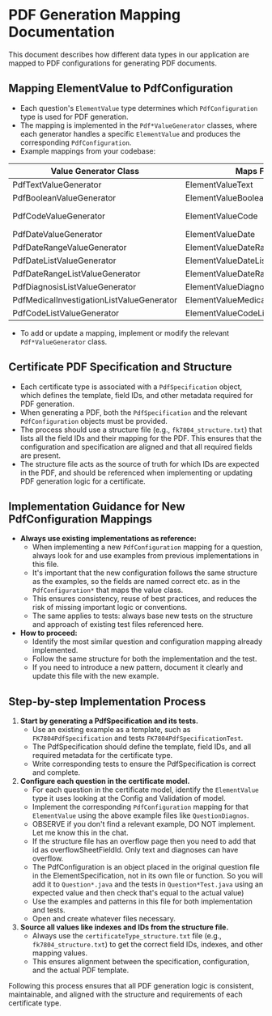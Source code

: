 # PDF Generation Mapping Documentation

This document describes how different data types in our application are mapped to PDF configurations
for generating PDF documents.

## Mapping ElementValue to PdfConfiguration

- Each question's `ElementValue` type determines which `PdfConfiguration` type is used for PDF
  generation.
- The mapping is implemented in the `Pdf*ValueGenerator` classes, where each generator handles a
  specific `ElementValue` and produces the corresponding `PdfConfiguration`.
- Example mappings from your codebase:

| Value Generator Class                     | Maps From                            | Maps To                                          | Example Usage (Question)                               | Example Test File                               |
|-------------------------------------------|--------------------------------------|--------------------------------------------------|--------------------------------------------------------|-------------------------------------------------|
| PdfTextValueGenerator                     | ElementValueText                     | PdfConfigurationText                             | QuestionHalsotillstandPsykiska                         | QuestionHalsotillstandPsykiskaTest              |
| PdfBooleanValueGenerator                  | ElementValueBoolean                  | PdfConfigurationBoolean                          | QuestionSmittbararpenning                              | QuestionSmittbararpenningTest                   |
| PdfCodeValueGenerator                     | ElementValueCode                     | PdfConfigurationCode / PdfConfigurationRadioCode | QuestionSysselsattning (code), QuestionPrognos (radio) | QuestionSysselsattningTest, QuestionPrognosTest |
| PdfDateValueGenerator                     | ElementValueDate                     | PdfConfigurationDate                             | QuestionNarAktivaBehandlingenAvslutades                | QuestionNarAktivaBehandlingenAvslutadesTest     |
| PdfDateRangeValueGenerator                | ElementValueDateRange                | PdfConfigurationDateRange                        | QuestionPeriod                                         | QuestionPeriodTest                              |
| PdfDateListValueGenerator                 | ElementValueDateList                 | PdfConfigurationDateList                         | QuestionUtlatandeBaseratPa                             | QuestionUtlatandeBaseratPaTest                  |
| PdfDateRangeListValueGenerator            | ElementValueDateRangeList            | PdfConfigurationDateRangeList                    | QuestionPeriod                                         | QuestionPeriodTest                              |
| PdfDiagnosisListValueGenerator            | ElementValueDiagnosisList            | PdfConfigurationDiagnoses                        | QuestionDiagnos                                        | QuestionDiagnosTest                             |
| PdfMedicalInvestigationListValueGenerator | ElementValueMedicalInvestigationList | PdfConfigurationMedicalInvestigationList         | QuestionMedicinskaUtredningar                          | QuestionMedicinskaUtredningarTest               |
| PdfCodeListValueGenerator                 | ElementValueCodeList                 | PdfConfigurationCode                             | QuestionSysselsattning                                 | QuestionSysselsattningTest                      |

- To add or update a mapping, implement or modify the relevant `Pdf*ValueGenerator` class.

## Certificate PDF Specification and Structure

- Each certificate type is associated with a `PdfSpecification` object, which defines the template,
  field IDs, and other metadata required for PDF generation.
- When generating a PDF, both the `PdfSpecification` and the relevant `PdfConfiguration` objects
  must be provided.
- The process should use a structure file (e.g., `fk7804_structure.txt`) that lists all the field
  IDs and their mapping for the PDF. This ensures that the configuration and specification are
  aligned and that all required fields are present.
- The structure file acts as the source of truth for which IDs are expected in the PDF, and should
  be referenced when implementing or updating PDF generation logic for a certificate.

## Implementation Guidance for New PdfConfiguration Mappings

- **Always use existing implementations as reference:**
    - When implementing a new `PdfConfiguration` mapping for a question, always look for and use
      examples from previous implementations in this file.
    - It's important that the new configuration follows the same structure as the examples, so the
      fields are named correct etc. as in the `PdfConfiguration*` that maps the value class.
    - This ensures consistency, reuse of best practices, and reduces the risk of missing important
      logic or conventions.
    - The same applies to tests: always base new tests on the structure and approach of existing
      test files referenced here.
- **How to proceed:**
    - Identify the most similar question and configuration mapping already implemented.
    - Follow the same structure for both the implementation and the test.
    - If you need to introduce a new pattern, document it clearly and update this file with the new
      example.

## Step-by-step Implementation Process

1. **Start by generating a PdfSpecification and its tests.**
    - Use an existing example as a template, such as `FK7804PdfSpecification` and tests
      `FK7804PdfSpecificationTest`.
    - The PdfSpecification should define the template, field IDs, and all required metadata for the
      certificate type.
    - Write corresponding tests to ensure the PdfSpecification is correct and complete.
2. **Configure each question in the certificate model.**
    - For each question in the certificate model, identify the `ElementValue` type it uses looking
      at the Config and Validation of model.
    - Implement the corresponding `PdfConfiguration` mapping for that `ElementValue` using the above
      example files like `QuestionDiagnos`.
    - OBSERVE if you don't find a relevant example, DO NOT implement. Let me know this in the chat.
    - If the structure file has an overflow page then you need to add that id as
      overflowSheetFieldId. Only text and diagnoses can have overflow.
    - The PdfConfiguration is an object placed in the original question file in the
      ElementSpecification, not in its own file or function. So you will add it to
      `Question*.java` and the tests in `Question*Test.java` using an expected value and then check
      that's equal to the actual value)
    - Use the examples and patterns in this file for both implementation and tests.
    - Open and create whatever files necessary.
3. **Source all values like indexes and IDs from the structure file.**
    - Always use the `certificateType_structure.txt` file (e.g., `fk7804_structure.txt`) to get the
      correct field IDs, indexes, and other mapping values.
    - This ensures alignment between the specification, configuration, and the actual PDF template.

Following this process ensures that all PDF generation logic is consistent, maintainable, and
aligned with the structure and requirements of each certificate type.
